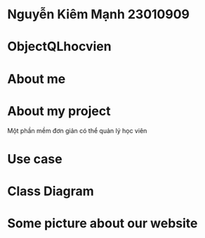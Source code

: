 # Nguyễn Kiêm Mạnh 23010909
# ObjectQLhocvien 
# About me

# About my project
Một phần mềm đơn giản có thể quản lý học viên
# Use case

# Class Diagram

# Some picture about our website
